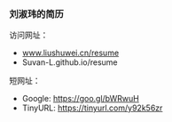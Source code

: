 ### 刘淑玮的简历
访问网址：
- www.liushuwei.cn/resume
- Suvan-L.github.io/resume

短网址：
- Google: https://goo.gl/bWRwuH
- TinyURL: https://tinyurl.com/y92k56zr

